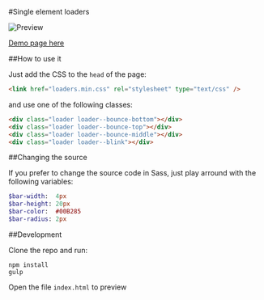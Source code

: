 #Single element loaders

![Preview](http://i.imgur.com/Hftcndi.gif)

[Demo page here](http://htmlpreview.github.io/?https://github.com/arthurcamara1/singleElementLoaders/blob/master/index.html)

##How to use it

Just add the CSS to the `head` of the page:

```html
<link href="loaders.min.css" rel="stylesheet" type="text/css" />
```

and use one of the following classes:

```html
<div class="loader loader--bounce-bottom"></div>
<div class="loader loader--bounce-top"></div>
<div class="loader loader--bounce-middle"></div>
<div class="loader loader--blink"></div>
```

##Changing the source

If you prefer to change the source code in Sass, just play arround with the following variables:

```sass
$bar-width:  4px
$bar-height: 20px
$bar-color:  #00B285
$bar-radius: 2px
```

##Development

Clone the repo and run:

```
npm install
gulp
```

Open the file `index.html` to preview
